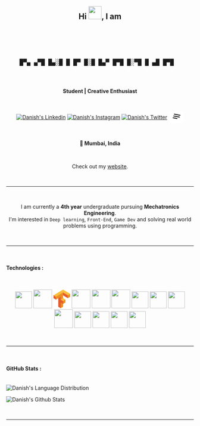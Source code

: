 <h2 align="center">Hi <img src="https://c.tenor.com/Wx9IEmZZXSoAAAAi/hi.gif" height="35" width="35">, I am 
</h2>
<br>
<pre align="center">
<font size="4">

█▀▄ ▄▀█ █▄░█ █ █▀ █░█
█▄▀ █▀█ █░▀█ █ ▄█ █▀█
</font>
</pre>
<br>
<p align="center">
<b>Student | Creative Enthusiast</b>
</p>
<br>
<p align="center">
<a href="https://www.linkedin.com/in/dan10ish/" target="_blank" rel="noopener noreferrer"><img align="center" src="./Resources/Readme_icons/r_linkedin.svg" alt="Danish's Linkedin" height="40" width="40" /></a>
<a href="https://www.instagram.com/dan10ish/" target="_blank" rel="noopener noreferrer"><img align="center" src="./Resources/Readme_icons/r_instagram.svg" alt="Danish's Instagram" height="30" width="40"/></a>
<a href="https://twitter.com/dan10ish" target="_blank" rel="noopener noreferrer"><img align="center" src="./Resources/Readme_icons/r_twitter.svg" alt="Danish's Twitter" height="30" width="40"/></a>
<a href="dan10ish.read.cv" target="_blank" rel="noopener noreferrer"><img align="center" src="./Resources/Readme_icons/ReadCV.svg" alt="Danish's Snapchat" height="33" width="40"/></a>
</p>
</p>
<br>
<p align="center">
<b>📍 Mumbai, India</b>
</p>
<br>
<p align="center">
Check out my <a href="https://danish.dev/">website</a>.
</p>
<br>

<hr>
<br>

<p align="center">
<p align="center">
    I am currently a <b>4th year</b> undergraduate pursuing <b>Mechatronics Engineering</b>.
     
  <br>
I'm interested in <code>Deep learning</code>, <code>Front-End</code>, <code>Game Dev</code> and solving real world problems using programming. 
</p>
<br>
<hr>
<br>
<h4>Technologies : </h4>
<br>
  <p align="center">
  <img height="45" width="45px" src="./Resources/Readme_icons/python.svg">
  <img height="50" width="50px" src="./Resources/Readme_icons/react.svg">
  <img height="50" width="45px" src="./Resources/Readme_icons/Tensorflow.svg">
  <img height="50" width="50px" src="./Resources/Readme_icons/c.svg">
  <img height="50" width="50px" src="./Resources/Readme_icons/cpp.svg">
  <img height="50" width="50px" src="./Resources/Readme_icons/c-sharp.svg">
  <img height="45" width="45px" src="./Resources/Readme_icons/html.svg">
  <img height="45" width="45px" src="./Resources/Readme_icons/css.svg">
  <img height="45" width="45px" src="./Resources/Readme_icons/unity.svg">
  <img height="50" width="50px" src="./Resources/Readme_icons/blender.svg">
  <img height="45" width="45px" src="./Resources/Readme_icons/fusion.svg">
  <img height="45" width="45px" src="./Resources/Readme_icons/adobe-photoshop.svg">
  <img height="45" width="45px" src="./Resources/Readme_icons/figma.svg">
  <img height="45" width="45px" src="./Resources/Readme_icons/autocad.svg">

  </p>
  <br>
  <hr>
  <br>
 <h4>GitHub Stats :</h4>
<p>
<br> 
<img src="https://github-readme-stats-five-flame-83.vercel.app/api/top-langs?username=dan10ish&show_icons=true&theme=codeSTACKr&locale=en&layout=compact" alt="Danish's Language Distribution" /></p>

<p><img src="https://github-readme-stats-five-flame-83.vercel.app/api?username=dan10ish&hide=prs,issues&show_icons=true&theme=codeSTACKr&locale=en" alt="Danish's Github Stats" width="410" /></p>

<br>

---

